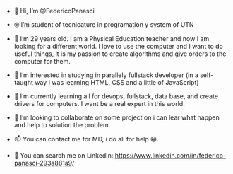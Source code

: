 - 👋 Hi, I’m @FedericoPanasci

- 🤓 I’m student of tecnicature in programation y system of UTN 
- 💾 I’m 29 years old. I am a Physical Education teacher and now I am looking for a different world. I love to use the computer and I want to do useful things, it is my passion to create algorithms and give orders to the computer for them. 
- 👀 I’m interested in studying in parallely fullstack developer (in a self-taught way I was learning HTML, CSS and a little of JavaScript)
- 🌱 I’m currently learning all for devops, fullstack, data base, and create drivers for computers. I want be a real expert in this world.
- 💞️ I’m looking to collaborate on some project on i can lear what happen and help to solution the problem.
- 📫 You can contact me for MD, i do all for help 😁.
- 🔗 You can search me on LinkedIn: https://www.linkedin.com/in/federico-panasci-293a881a9/


<!---
FedericoPanasci/FedericoPanasci is a ✨ special ✨ repository because its `README.md` (this file) appears on your GitHub profile.
You can click the Preview link to take a look at your changes.
--->
